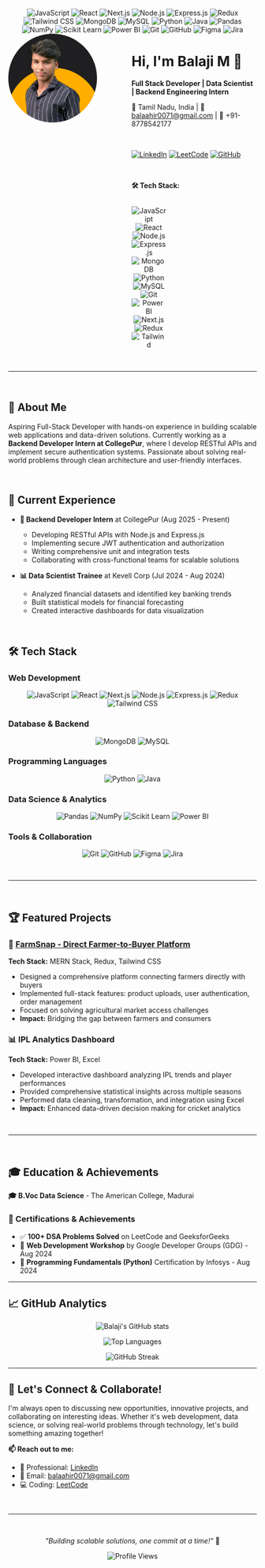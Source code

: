 <br>

<div align="center">

<img src="https://img.shields.io/badge/-JavaScript-F7DF1E?style=for-the-badge&logo=javascript&logoColor=black" alt="JavaScript" />
<img src="https://img.shields.io/badge/-React-20232A?style=for-the-badge&logo=react&logoColor=61DAFB" alt="React" />
<img src="https://img.shields.io/badge/-Next.js-000000?style=for-the-badge&logo=nextdotjs&logoColor=white" alt="Next.js" />
<img src="https://img.shields.io/badge/-Node.js-43853D?style=for-the-badge&logo=node.js&logoColor=white" alt="Node.js" />
<img src="https://img.shields.io/badge/-Express.js-404D59?style=for-the-badge&logo=express&logoColor=white" alt="Express.js" />
<img src="https://img.shields.io/badge/-Redux-593D88?style=for-the-badge&logo=redux&logoColor=white" alt="Redux" />
<img src="https://img.shields.io/badge/-Tailwind_CSS-38B2AC?style=for-the-badge&logo=tailwind-css&logoColor=white" alt="Tailwind CSS" />
<img src="https://img.shields.io/badge/-MongoDB-4EA94B?style=for-the-badge&logo=mongodb&logoColor=white" alt="MongoDB" />
<img src="https://img.shields.io/badge/-MySQL-005C84?style=for-the-badge&logo=mysql&logoColor=white" alt="MySQL" />
<img src="https://img.shields.io/badge/-Python-3776AB?style=for-the-badge&logo=python&logoColor=white" alt="Python" />
<img src="https://img.shields.io/badge/-Java-ED8B00?style=for-the-badge&logo=java&logoColor=white" alt="Java" />
<img src="https://img.shields.io/badge/-Pandas-2C2D72?style=for-the-badge&logo=pandas&logoColor=white" alt="Pandas" />
<img src="https://img.shields.io/badge/-NumPy-777BB4?style=for-the-badge&logo=numpy&logoColor=white" alt="NumPy" />
<img src="https://img.shields.io/badge/-Scikit_Learn-F7931E?style=for-the-badge&logo=scikit-learn&logoColor=white" alt="Scikit Learn" />
<img src="https://img.shields.io/badge/-PowerBI-F2C811?style=for-the-badge&logo=PowerBI&logoColor=white" alt="Power BI" />
<img src="https://img.shields.io/badge/-Git-F05032?style=for-the-badge&logo=git&logoColor=white" alt="Git" />
<img src="https://img.shields.io/badge/-GitHub-100000?style=for-the-badge&logo=github&logoColor=white" alt="GitHub" />
<img src="https://img.shields.io/badge/-Figma-F24E1E?style=for-the-badge&logo=figma&logoColor=white" alt="Figma" />
<img src="https://img.shields.io/badge/-Jira-0052CC?style=for-the-badge&logo=jira&logoColor=white" alt="Jira" />

</div>
</div><div style="display: flex; align-items: flex-start; gap: 30px;">

<div style="flex: 0 0 200px;">
  <img src="https://github.com/balaahir/balaahir/blob/main/photo.png" alt="Balaji M" width="180" height="180" style="border-radius: 50%; object-fit: cover;" />
</div>

<div style="flex: 1; padding-left: 20px;">

# Hi, I'm Balaji M 👋

**Full Stack Developer | Data Scientist | Backend Engineering Intern**

📍 Tamil Nadu, India | 📧 balaahir0071@gmail.com | 📱 +91-8778542177

<br>

[![LinkedIn](https://img.shields.io/badge/LinkedIn-0077B5?style=for-the-badge&logo=linkedin&logoColor=white)](https://linkedin.com/in/balaji-m-0071i)
[![LeetCode](https://img.shields.io/badge/LeetCode-FFA116?style=for-the-badge&logo=leetcode&logoColor=white)](https://leetcode.com/balajiahir)
[![GitHub](https://img.shields.io/badge/GitHub-100000?style=for-the-badge&logo=github&logoColor=white)](https://github.com/M-Balaji2606)

<br>

**🛠️ Tech Stack:**

<div align="center" style="display: grid; grid-template-columns: repeat(6, 1fr); gap: 10px; max-width: 400px;">

![JavaScript](https://img.shields.io/badge/-JS-F7DF1E?style=for-the-badge&logo=javascript&logoColor=black&labelColor=F7DF1E)
![React](https://img.shields.io/badge/-React-61DAFB?style=for-the-badge&logo=react&logoColor=black&labelColor=61DAFB)
![Node.js](https://img.shields.io/badge/-Node-339933?style=for-the-badge&logo=nodedotjs&logoColor=white&labelColor=339933)
![Express.js](https://img.shields.io/badge/-Express-000000?style=for-the-badge&logo=express&logoColor=white&labelColor=000000)
![MongoDB](https://img.shields.io/badge/-MongoDB-47A248?style=for-the-badge&logo=mongodb&logoColor=white&labelColor=47A248)
![Python](https://img.shields.io/badge/-Python-3776AB?style=for-the-badge&logo=python&logoColor=white&labelColor=3776AB)
![MySQL](https://img.shields.io/badge/-MySQL-4479A1?style=for-the-badge&logo=mysql&logoColor=white&labelColor=4479A1)
![Git](https://img.shields.io/badge/-Git-F05032?style=for-the-badge&logo=git&logoColor=white&labelColor=F05032)
![Power BI](https://img.shields.io/badge/-PowerBI-F2C811?style=for-the-badge&logo=powerbi&logoColor=black&labelColor=F2C811)
![Next.js](https://img.shields.io/badge/-Next-000000?style=for-the-badge&logo=nextdotjs&logoColor=white&labelColor=000000)
![Redux](https://img.shields.io/badge/-Redux-764ABC?style=for-the-badge&logo=redux&logoColor=white&labelColor=764ABC)
![Tailwind](https://img.shields.io/badge/-Tailwind-38B2AC?style=for-the-badge&logo=tailwind-css&logoColor=white&labelColor=38B2AC)

</div>

</div>

</div>

<br>

---

<br>

## 🚀 About Me
Aspiring Full-Stack Developer with hands-on experience in building scalable web applications and data-driven solutions. Currently working as a **Backend Developer Intern at CollegePur**, where I develop RESTful APIs and implement secure authentication systems. Passionate about solving real-world problems through clean architecture and user-friendly interfaces.

<br>

## 💼 Current Experience
- **🔧 Backend Developer Intern** at CollegePur (Aug 2025 - Present)
  - Developing RESTful APIs with Node.js and Express.js
  - Implementing secure JWT authentication and authorization
  - Writing comprehensive unit and integration tests
  - Collaborating with cross-functional teams for scalable solutions

- **📊 Data Scientist Trainee** at Kevell Corp (Jul 2024 - Aug 2024)
  - Analyzed financial datasets and identified key banking trends
  - Built statistical models for financial forecasting
  - Created interactive dashboards for data visualization

<br>

## 🛠️ Tech Stack

### **Web Development**

<div align="center">

![JavaScript](https://img.shields.io/badge/JavaScript-F7DF1E?style=flat-square&logo=javascript&logoColor=black)
![React](https://img.shields.io/badge/React-20232A?style=flat-square&logo=react&logoColor=61DAFB)
![Next.js](https://img.shields.io/badge/Next.js-000000?style=flat-square&logo=nextdotjs&logoColor=white)
![Node.js](https://img.shields.io/badge/Node.js-43853D?style=flat-square&logo=node.js&logoColor=white)
![Express.js](https://img.shields.io/badge/Express.js-404D59?style=flat-square&logo=express&logoColor=white)
![Redux](https://img.shields.io/badge/Redux-593D88?style=flat-square&logo=redux&logoColor=white)
![Tailwind CSS](https://img.shields.io/badge/Tailwind_CSS-38B2AC?style=flat-square&logo=tailwind-css&logoColor=white)

</div>

### **Database & Backend**

<div align="center">

![MongoDB](https://img.shields.io/badge/MongoDB-4EA94B?style=flat-square&logo=mongodb&logoColor=white)
![MySQL](https://img.shields.io/badge/MySQL-005C84?style=flat-square&logo=mysql&logoColor=white)

</div>

### **Programming Languages**

<div align="center">

![Python](https://img.shields.io/badge/Python-3776AB?style=flat-square&logo=python&logoColor=white)
![Java](https://img.shields.io/badge/Java-ED8B00?style=flat-square&logo=java&logoColor=white)

</div>

### **Data Science & Analytics**

<div align="center">

![Pandas](https://img.shields.io/badge/Pandas-2C2D72?style=flat-square&logo=pandas&logoColor=white)
![NumPy](https://img.shields.io/badge/NumPy-777BB4?style=flat-square&logo=numpy&logoColor=white)
![Scikit Learn](https://img.shields.io/badge/scikit_learn-F7931E?style=flat-square&logo=scikit-learn&logoColor=white)
![Power BI](https://img.shields.io/badge/PowerBI-F2C811?style=flat-square&logo=PowerBI&logoColor=white)

</div>

### **Tools & Collaboration**

<div align="center">

![Git](https://img.shields.io/badge/Git-F05032?style=flat-square&logo=git&logoColor=white)
![GitHub](https://img.shields.io/badge/GitHub-100000?style=flat-square&logo=github&logoColor=white)
![Figma](https://img.shields.io/badge/Figma-F24E1E?style=flat-square&logo=figma&logoColor=white)
![Jira](https://img.shields.io/badge/Jira-0052CC?style=flat-square&logo=jira&logoColor=white)

</div>


<br>

---

<br>

## 🏆 Featured Projects

### 🌾 [FarmSnap - Direct Farmer-to-Buyer Platform](https://farmsnap.onrender.com/)
**Tech Stack:** MERN Stack, Redux, Tailwind CSS
- Designed a comprehensive platform connecting farmers directly with buyers
- Implemented full-stack features: product uploads, user authentication, order management
- Focused on solving agricultural market access challenges
- **Impact:** Bridging the gap between farmers and consumers

### 📊 IPL Analytics Dashboard
**Tech Stack:** Power BI, Excel
- Developed interactive dashboard analyzing IPL trends and player performances
- Provided comprehensive statistical insights across multiple seasons
- Performed data cleaning, transformation, and integration using Excel
- **Impact:** Enhanced data-driven decision making for cricket analytics

<br>

---

<br>

## 🎓 Education & Achievements

**🎓 B.Voc Data Science** - The American College, Madurai

### 🏅 Certifications & Achievements
- ✅ **100+ DSA Problems Solved** on LeetCode and GeeksforGeeks
- 🎯 **Web Development Workshop** by Google Developer Groups (GDG) - Aug 2024
- 📜 **Programming Fundamentals (Python)** Certification by Infosys - Aug 2024

---

## 📈 GitHub Analytics

<div align="center">

![Balaji's GitHub stats](https://github-readme-stats.vercel.app/api?username=M-Balaji2606&show_icons=true&theme=radical)

![Top Languages](https://github-readme-stats.vercel.app/api/top-langs/?username=M-Balaji2606&layout=compact&theme=radical)

![GitHub Streak](https://github-readme-streak-stats.herokuapp.com/?user=M-Balaji2606&theme=radical)

</div>

---

## 🤝 Let's Connect & Collaborate!

I'm always open to discussing new opportunities, innovative projects, and collaborating on interesting ideas. Whether it's web development, data science, or solving real-world problems through technology, let's build something amazing together!

**📫 Reach out to me:**
- 💼 Professional: [LinkedIn](https://linkedin.com/in/balaji-m-0071i)
- 📧 Email: balaahir0071@gmail.com
- 💻 Coding: [LeetCode](https://leetcode.com/balajiahir)

<br>

---

<br>

<div align="center">

*"Building scalable solutions, one commit at a time!"* 🚀

![Profile Views](https://komarev.com/ghpvc/?username=M-Balaji2606&color=brightgreen)

</div>
